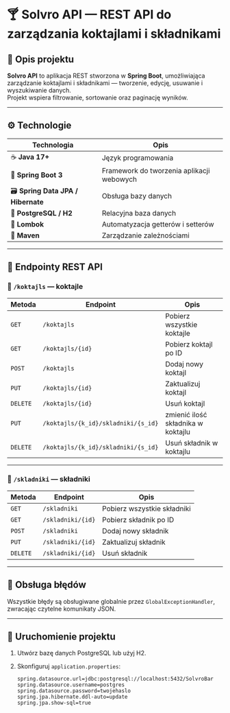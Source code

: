 # 🍸 Solvro API — REST API do zarządzania koktajlami i składnikami

## 📘 Opis projektu

**Solvro API** to aplikacja REST stworzona w **Spring Boot**, umożliwiająca zarządzanie koktajlami i składnikami — tworzenie, edycję, usuwanie i wyszukiwanie danych.  
Projekt wspiera filtrowanie, sortowanie oraz paginację wyników.

---

## ⚙️ Technologie

| Technologia | Opis |
|--------------|------|
| ☕ **Java 17+** | Język programowania |
| 🌱 **Spring Boot 3** | Framework do tworzenia aplikacji webowych |
| 🗃️ **Spring Data JPA / Hibernate** | Obsługa bazy danych |
| 💾 **PostgreSQL / H2** | Relacyjna baza danych |
| 🧰 **Lombok** | Automatyzacja getterów i setterów |
| 🧱 **Maven** | Zarządzanie zależnościami |

---

## 🔌 Endpointy REST API

### 🍹 `/koktajls` — koktajle

| Metoda | Endpoint | Opis |
|---------|-----------|------|
| `GET` | `/koktajls` | Pobierz wszystkie koktajle |
| `GET` | `/koktajls/{id}` | Pobierz koktajl po ID |
| `POST` | `/koktajls` | Dodaj nowy koktajl |
| `PUT` | `/koktajls/{id}` | Zaktualizuj koktajl |
| `DELETE` | `/koktajls/{id}` | Usuń koktajl |
| `PUT` | `/koktajls/{k_id}/skladniki/{s_id}` | zmienić ilość składnika w koktajlu |
| `DELETE` | `/koktajls/{k_id}/skladniki/{s_id}` | Usuń składnik w koktajlu |

---

### 🍋 `/skladniki` — składniki

| Metoda | Endpoint | Opis |
|---------|-----------|------|
| `GET` | `/skladniki` | Pobierz wszystkie składniki |
| `GET` | `/skladniki/{id}` | Pobierz składnik po ID |
| `POST` | `/skladniki` | Dodaj nowy składnik |
| `PUT` | `/skladniki/{id}` | Zaktualizuj składnik |
| `DELETE` | `/skladniki/{id}` | Usuń składnik |

---

## 🚦 Obsługa błędów

Wszystkie błędy są obsługiwane globalnie przez `GlobalExceptionHandler`, zwracając czytelne komunikaty JSON.

---

## 🏁 Uruchomienie projektu

1. Utwórz bazę danych PostgreSQL lub użyj H2.  
2. Skonfiguruj `application.properties`:

   ```properties
   spring.datasource.url=jdbc:postgresql://localhost:5432/SolvroBar
   spring.datasource.username=postgres
   spring.datasource.password=twojehaslo
   spring.jpa.hibernate.ddl-auto=update
   spring.jpa.show-sql=true
